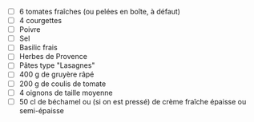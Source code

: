 
- [ ] 6 tomates fraîches (ou pelées en boîte, à défaut)
- [ ] 4 courgettes
- [ ] Poivre
- [ ] Sel
- [ ] Basilic frais
- [ ] Herbes de Provence
- [ ] Pâtes type "Lasagnes"
- [ ] 400 g de gruyère râpé
- [ ] 200 g de coulis de tomate
- [ ] 4 oignons de taille moyenne
- [ ] 50 cl de béchamel ou (si on est pressé) de crème fraîche épaisse ou semi-épaisse
